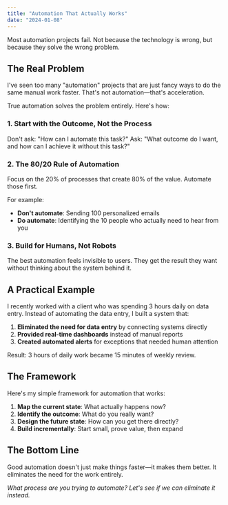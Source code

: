 ```yaml
---
title: "Automation That Actually Works"
date: "2024-01-08"
---
```


Most automation projects fail. Not because the technology is wrong, but because they solve the wrong problem.

## The Real Problem

I've seen too many "automation" projects that are just fancy ways to do the same manual work faster. That's not automation—that's acceleration.

True automation solves the problem entirely. Here's how:

### 1. Start with the Outcome, Not the Process

Don't ask: "How can I automate this task?"
Ask: "What outcome do I want, and how can I achieve it without this task?"

### 2. The 80/20 Rule of Automation

Focus on the 20% of processes that create 80% of the value. Automate those first.

For example:
- **Don't automate**: Sending 100 personalized emails
- **Do automate**: Identifying the 10 people who actually need to hear from you

### 3. Build for Humans, Not Robots

The best automation feels invisible to users. They get the result they want without thinking about the system behind it.

## A Practical Example

I recently worked with a client who was spending 3 hours daily on data entry. Instead of automating the data entry, I built a system that:

1. **Eliminated the need for data entry** by connecting systems directly
2. **Provided real-time dashboards** instead of manual reports
3. **Created automated alerts** for exceptions that needed human attention

Result: 3 hours of daily work became 15 minutes of weekly review.

## The Framework

Here's my simple framework for automation that works:

1. **Map the current state**: What actually happens now?
2. **Identify the outcome**: What do you really want?
3. **Design the future state**: How can you get there directly?
4. **Build incrementally**: Start small, prove value, then expand

## The Bottom Line

Good automation doesn't just make things faster—it makes them better. It eliminates the need for the work entirely.

*What process are you trying to automate? Let's see if we can eliminate it instead.*
